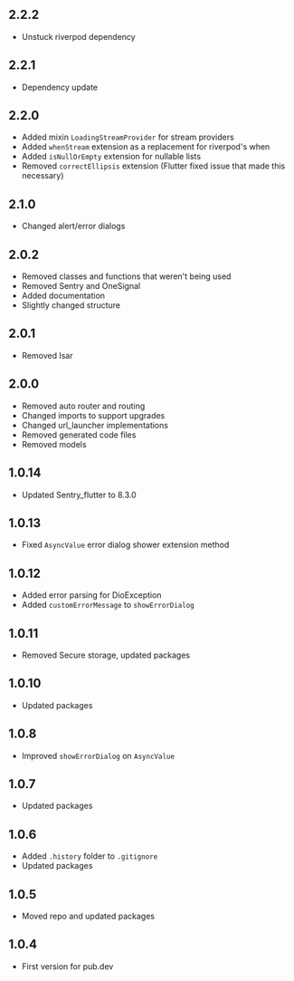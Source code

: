 ## 2.2.2

- Unstuck riverpod dependency

## 2.2.1

- Dependency update

## 2.2.0

- Added mixin `LoadingStreamProvider` for stream providers
- Added `whenStream` extension as a replacement for riverpod's when
- Added `isNullOrEmpty` extension for nullable lists
- Removed `correctEllipsis` extension (Flutter fixed issue that made this necessary)

## 2.1.0

- Changed alert/error dialogs

## 2.0.2

- Removed classes and functions that weren't being used
- Removed Sentry and OneSignal
- Added documentation
- Slightly changed structure

## 2.0.1

- Removed Isar

## 2.0.0

- Removed auto router and routing
- Changed imports to support upgrades
- Changed url_launcher implementations
- Removed generated code files
- Removed models

## 1.0.14

- Updated Sentry_flutter to 8.3.0

## 1.0.13

- Fixed `AsyncValue` error dialog shower extension method

## 1.0.12

- Added error parsing for DioException
- Added `customErrorMessage` to `showErrorDialog` 

## 1.0.11

- Removed Secure storage, updated packages

## 1.0.10

- Updated packages

## 1.0.8

- Improved `showErrorDialog` on `AsyncValue`

## 1.0.7

- Updated packages

## 1.0.6

- Added `.history` folder to `.gitignore`
- Updated packages

## 1.0.5

- Moved repo and updated packages

## 1.0.4

- First version for pub.dev
